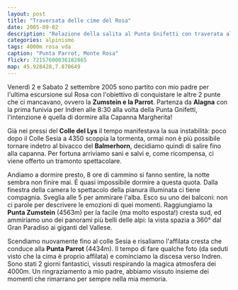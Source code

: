 ```yaml
---
layout: post
title: "Traversata delle cime del Rosa"
date: 2005-09-02
description: "Relazione della salita al Punta Gnifetti con traverata alla Zumstein e rientro per la Parrot"
categories: alpinismo
tags: 4000m rosa vda
caption: "Punta Parrot, Monte Rosa"
flickr: 72157600036182865
map: 45.928428,7.870649
---
```


Venerdì 2 e Sabato 2 settembre 2005 sono partito con mio padre per l'ultima escursione sul Rosa con l'obiettivo di conquistare le altre 2 punte che ci mancavano, ovvero la **Zumstein e la Parrot**. Partenza da **Alagna** con la prima funivia per Indren alle 8:30 alla volta della Punta Gnifetti, l'intenzione è quella di dormire alla Capanna Margherita!

Già nei pressi del **Colle del Lys** il tempo manifestava la sua instabilità: poco dopo il Colle Sesia a 4350 scoppia la tormenta, ormai non è più possibile tornare indetro al bivacco del **Balmerhorn**, decidiamo quindi di salire fino alla capanna. Per fortuna arriviamo sani e salvi e, come ricompensa, ci viene offerto un tramonto spettacolare.

Andiamo a dormire presto, 8 ore di cammino si fanno sentire, la notte sembra non finire mai. È quasi impossibile dormire a questa quota. Dalla finestra della camera lo spettacolo della pianura illuminata ci tiene compagnia. Sveglia alle 5 per ammirare l'alba. Esco su uno dei balconi: non ci parole per descrivere le emozioni di quei momenti. Raggiungiamo la **Punta Zumstein** (4563m) per la facile (ma molto esposta!) cresta sud, ed ammiriamo uno dei panorami più belli delle alpi: la vista spazia a 360° dal Gran Paradiso ai giganti del Vallese.

Scendiamo nuovamente fino al colle Sesia e risaliamo l'affilata cresta che conduce alla **Punta Parrot** (4434m). Il tempo di fare qualche foto (da seduti visto che la cima è proprio affilata) e cominciamo la discesa verso Indren. Sono stati 2 giorni fantastici, vissuti respirando la magica atmosfera dei 4000m. Un ringraziamento a mio padre, abbiamo vissuto insieme dei momenti che rimarrano per sempre nella mia memoria.